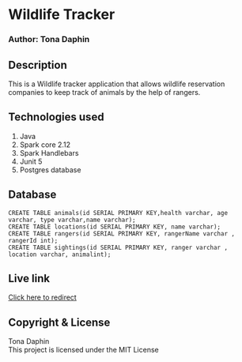 # Wildlife Tracker
### Author: Tona Daphin
## Description
This is a Wildlife tracker application that allows wildlife reservation companies to keep track of animals by the help of rangers.

## Technologies used

1. Java 
2. Spark core 2.12
4. Spark Handlebars
5. Junit 5
6. Postgres database

## Database

    CREATE TABLE animals(id SERIAL PRIMARY KEY,health varchar, age varchar, type varchar,name varchar);
    CREATE TABLE locations(id SERIAL PRIMARY KEY, name varchar);
    CREATE TABLE rangers(id SERIAL PRIMARY KEY, rangerName varchar , rangerId int);
    CREATE TABLE sightings(id SERIAL PRIMARY KEY, ranger varchar , location varchar, animalint);

## Live link

[Click here to redirect](https://github.com/tonadaphin/Wildlife_tracker.git)


## Copyright & License

Tona Daphin <br>
This project is licensed under the MIT License 


